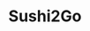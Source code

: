 ---
layout: place
title: Sushi2Go
permalink: /virginia/arlington/sushi2go.html
stateAbbr: VA
stateName: Virginia
cityName: Arlington
seo:
  type: restaurant
  links: https://sushi2gova.com/
place_id: ChIJA3alASW0t4kR6IEqDl0fTpk
photos:
  - name: >-
      places/ChIJA3alASW0t4kR6IEqDl0fTpk/photos/AeeoHcKr_FNzvX93fAuBw4jYUgJCLtyx5YVu4XyevNQ84JD_oFvmPMx7bsXNFNWRSghbVlQ9G1KBkfWSRMudzq3MebzXgANU9ijub9GHXVWk3Z-7-EkYP2TIhko9ob3AOviR_fpNkHkD-o3cYjitGafAF4R50xeLDvShv6JTj76rVHrya228Mnhs13ogbP03nEavO6xOxMdC-wmuBOZrtuR1eJgFl-mcz8lZaGJPhaPq_NCH0VFL-h7j0gvvT0Q6i92IgW9XUOlGnqYxmD2VdF6FwnSxkIo7SBbDs3JYna0ePK0--EmGyB6PV1MuijbcO-9duDl-1F5tciJ4IVg2A0ra3ferr564EcabExsIdPXLmi8VhTw0fHWZe48ejx8qgLguSyxmg7HMYxnuoytNfWh7XuchwxhjkqMi8b3wWyR1TZyKqw
    widthPx: 3600
    heightPx: 4800
    authorAttributions:
      - displayName: Dean Stubbs
        uri: https://maps.google.com/maps/contrib/102278370312196156413
        photoUri: >-
          https://lh3.googleusercontent.com/a-/ALV-UjUy9VWKvlWb1Gs1NvCvFIaKyRfhM1b-AY-Vqwf0HgiOf8Q1zkQTwQ=s100-p-k-no-mo
    flagContentUri: >-
      https://www.google.com/local/imagery/report/?cb_client=maps_api_places.places_api&image_key=!1e10!2sCIHM0ogKEICAgIDbtcyjWQ&hl=en-US
    googleMapsUri: >-
      https://www.google.com/maps/place//data=!3m4!1e2!3m2!1sCIHM0ogKEICAgIDbtcyjWQ!2e10!4m2!3m1!1s0x89b7b42501a57603:0x994e1f5d0e2a81e8
  - name: >-
      places/ChIJA3alASW0t4kR6IEqDl0fTpk/photos/AeeoHcINZBqN2l9VCqnoxdLEgXlbk8_TywXuSiI4KhyA0PnYAC3Gb6P4qal4q_G2ym3Pn2z6ft2HxYNGNIkX9pmPe7A0FOnOif6Tg4MvjWzIVngU1UzcHBsuO-QMa074MWdUFmrpaOCCyPF3K0XgX7IeH8y1Hx07cPzrwnthckK_GSvIcFGxqbaQD-EnkVks19UwahFYikXpR7RD-NBOLKNePxSllbc-Iw8bBziX5oBgj0ZQSOVb8insDm_ChpUVxGFW1ny9ZMLoeeeCHG5x-70qhUJp2sM_0wxA7WCYRKcQHj50MhH5lXDSAceGCGrfDFIgCR3UCZXhfqZzfztm9nNHmF7HNeGQUKY1ZRSXHdKAUCXkn7qef40wPLhLqX9h1LeRbO6kvOwCQWUIrd8I3gXfUNdfD93D_yxlTWoQzmR6U-Piwke1
    widthPx: 3379
    heightPx: 4500
    authorAttributions:
      - displayName: Jiyeon Portnoy
        uri: https://maps.google.com/maps/contrib/111905129960392442200
        photoUri: >-
          https://lh3.googleusercontent.com/a-/ALV-UjWSPWX5p4EBC_X3E4R_huDOOXCPCpUQmHacIMR4zBJPhPPQG4SN=s100-p-k-no-mo
    flagContentUri: >-
      https://www.google.com/local/imagery/report/?cb_client=maps_api_places.places_api&image_key=!1e10!2sCIHM0ogKEICAgIDHgZPr2QE&hl=en-US
    googleMapsUri: >-
      https://www.google.com/maps/place//data=!3m4!1e2!3m2!1sCIHM0ogKEICAgIDHgZPr2QE!2e10!4m2!3m1!1s0x89b7b42501a57603:0x994e1f5d0e2a81e8
  - name: >-
      places/ChIJA3alASW0t4kR6IEqDl0fTpk/photos/AeeoHcLSap1RtIwUMpmvwb5KfOGq1IVWOdHlruD0Wky2zBd8G4aaMCPjLTP5cUGTNw4Xre0axiFjML64fjsel4zmPsmi-dwuWl-f70jGFUaBCmLZnSi92Uy6hZA-gd0FuxTwdrqHVu_sFT8XfdRe5MXb_KckNKxCiAwtFGpXQTEWxfX-SRHBHqd6gY3HudOdDQN7p7IC6MO3RkzQOdE0eQ2g_B9aKZdzMEY02PlYcNPtelpGBHUXFVhfZhfFn_FkeGR_jiZqO-GjUWClVft9ECnroaZCPlzmbH0fZSBGJXlNmmwaAIrLdzZrrW43b4E8uuycXZNPU7GByquddT5xVP7TfGQ9VAEMCe84XnGaanUDveRg0F1eHJpQT2H87XO88GcsfenfzdfsUczKq-DOCJIXpjKSuQxnxIZz9pOhq4_wnP0lhQ
    widthPx: 4032
    heightPx: 3024
    authorAttributions:
      - displayName: L P
        uri: https://maps.google.com/maps/contrib/116323211282409279663
        photoUri: >-
          https://lh3.googleusercontent.com/a/ACg8ocK8wFiy2AboH7fADOqntlHhM2u4U4DAvenJOF3MHZm6KNq82w=s100-p-k-no-mo
    flagContentUri: >-
      https://www.google.com/local/imagery/report/?cb_client=maps_api_places.places_api&image_key=!1e10!2sCIHM0ogKEICAgICuoJ-0dA&hl=en-US
    googleMapsUri: >-
      https://www.google.com/maps/place//data=!3m4!1e2!3m2!1sCIHM0ogKEICAgICuoJ-0dA!2e10!4m2!3m1!1s0x89b7b42501a57603:0x994e1f5d0e2a81e8
  - name: >-
      places/ChIJA3alASW0t4kR6IEqDl0fTpk/photos/AeeoHcLmyqKMITe_UgBqiGtEmM_SUti-NVOQJr5oTCFpmdomUHbmIVyfMwu6EBfJEthYXoifV0-E4yIXGuV6vtlwHwqfDwOuii--1pi1tsUXxthLQDVMwa9qU4hYlOMSZJxdnVPRYxaRDXJ_6Kg6h_lmiYH-IzOt77EJiB1fPao4NvDJI_Nhs9iFoiBnaDp_n9ISbr1NYpi6bEbb8UVPN9zVUQ3ct6SShe1igqbot3nAawf8ra3ujk5a8kxROa98TbjpAh8VMeH9KW0wHEBN2ADRiNObQ3eUWtADbbNyZ0V6VThoWbyfWdoJSIHs5bFlYev8Vis2Aqb1kascEMYu15F1gr6PDUIhjjERDm93kO_isUVyDWcV7N5RZdZ4LZh9lJa1LCs5iv6szZB4evBKirJ5RBjvp4g3J0SNNu-kTRQZlwo
    widthPx: 1080
    heightPx: 1920
    authorAttributions:
      - displayName: Zachary Duvall
        uri: https://maps.google.com/maps/contrib/103343870853213444374
        photoUri: >-
          https://lh3.googleusercontent.com/a-/ALV-UjUaeGN0zQPVRvlNFGldnHYvVxFYhDR-z7hEmNtI6OsQzIYhsg4_tA=s100-p-k-no-mo
    flagContentUri: >-
      https://www.google.com/local/imagery/report/?cb_client=maps_api_places.places_api&image_key=!1e10!2sCIHM0ogKEICAgICR8a-yYw&hl=en-US
    googleMapsUri: >-
      https://www.google.com/maps/place//data=!3m4!1e2!3m2!1sCIHM0ogKEICAgICR8a-yYw!2e10!4m2!3m1!1s0x89b7b42501a57603:0x994e1f5d0e2a81e8
  - name: >-
      places/ChIJA3alASW0t4kR6IEqDl0fTpk/photos/AeeoHcJvrYJ4SL5ioegdWldEzMX21HnjigVnOLG3QKaSEDA2VD3DS03CO_-iPaAFJL2voRZMfFeGJbkJ0tYNKGAhlxUY8irRDg935h3q-PbtT2C6AP3DabLZB--SjDo2GcXGEKNVYZddBKeXu1_-GIXnioIU7HXR0TK0bp-S5bqe0oBsAmbPmS2IyJbkNe7oztVB6FoUdjDtK6zQPC5MKTlzFh5qXdceJajDDGcdN16tvY3U8aMMydYT2SThdIi5qFMZ3MTZLZ4OUx9XohqcHf_mu35b0H2sFwTI20Bj_VXdV4tOu96HN5cSmiXr7DXKhdkm06LVJAAswQ2eUkVYRyWpthlqVlk5hGGxKmFHxPNPnI_G0RtrijLikIKazsoT6PvdgZw3vfk2SPx3T7By93BuwS74ViX_VYOsRvwHN6zJd0Py8eJn
    widthPx: 3000
    heightPx: 4000
    authorAttributions:
      - displayName: Ronald Dennis
        uri: https://maps.google.com/maps/contrib/106102146477547683386
        photoUri: >-
          https://lh3.googleusercontent.com/a-/ALV-UjU_GJVJHwTIdx2NmsxJ3hh5FEZFQ__oIV57oMn1_NlbCAn-9-M=s100-p-k-no-mo
    flagContentUri: >-
      https://www.google.com/local/imagery/report/?cb_client=maps_api_places.places_api&image_key=!1e10!2sCIHM0ogKEICAgICp3cqkggE&hl=en-US
    googleMapsUri: >-
      https://www.google.com/maps/place//data=!3m4!1e2!3m2!1sCIHM0ogKEICAgICp3cqkggE!2e10!4m2!3m1!1s0x89b7b42501a57603:0x994e1f5d0e2a81e8
  - name: >-
      places/ChIJA3alASW0t4kR6IEqDl0fTpk/photos/AeeoHcL8bCVvNsppr5BW85KcwXPbWsIkq4eo5Cji2CQ7Kziwutj-mpPI4Imj1IWtp-sx0iuN4d1H6FgTCFLv5oPMP45ejGy-NRvf93fyww1IgoNNia_ZUVP-fYij49oU4IoKdYKFhRvhtIUVepTfXMVk1KpIXG9bG_TdV3a0I2EGYJcPYwJ9tfUIF-OPkcaORxK_wlUB11-kdC7cpB3kGi_7Qr03nmPdJ00uznctfxz2jlHoxN6lioGrhmYQn4xPcDIUoTqrKJ1_PxXdHM3BRm7Iixee5cD63ZDdhM2yQAE8Pei3H_yNEk7WdytRbmrL4QMDmgVPclktzoevmsi1Bfc36Z99NHeNrMyU5JL6wyNL382Fy83uLZL6w9MAAfy2-YlI0cDyAWMPXZHt4kPbefAVurXSZQw-wIckgXLr9pEYtp2COJIR
    widthPx: 4080
    heightPx: 3060
    authorAttributions:
      - displayName: Tsion Taddesse
        uri: https://maps.google.com/maps/contrib/100122805711846960067
        photoUri: >-
          https://lh3.googleusercontent.com/a-/ALV-UjUtPJxeXyTa_5lVtqOtpvl_hGs2UIIEHS9_pxvGh_hokOdaJFyKiQ=s100-p-k-no-mo
    flagContentUri: >-
      https://www.google.com/local/imagery/report/?cb_client=maps_api_places.places_api&image_key=!1e10!2sCIHM0ogKEICAgICZ_93gnAE&hl=en-US
    googleMapsUri: >-
      https://www.google.com/maps/place//data=!3m4!1e2!3m2!1sCIHM0ogKEICAgICZ_93gnAE!2e10!4m2!3m1!1s0x89b7b42501a57603:0x994e1f5d0e2a81e8
  - name: >-
      places/ChIJA3alASW0t4kR6IEqDl0fTpk/photos/AeeoHcJt0gpTYCH6Rl8xrn9O4JSfpJzwa8g9HhtHf_9oRxYCaNLRCUaUzYIhp9dUKYBtH7K46QqIehsODZaerFOeJHJRWsPK1nwUGGaSlK60pWTxBO0-3Q1_izErLs9MXchH1QaE63xqQXxKbp1lUTU0ZmkPSpcjJlnmUaZVUlMNvwhAdXIW5f0u8rxkOrfu8ZH7dKeWneQNgilgnUNuNM7YBMSUvvWZe5R9usWmHKvt0Mb6bjTCB-k4iLRSzBQqfo7Vl3eWK8UdRLiaUL4dH6pt2QFxH9B6dVWXPILwPj8e8N6PuMeHCsOWy_hCeH_ib_71eJaiYD-oGgKyGil61NzaAjoh0mE7z3HkJ6D2NNMZ3oGmsRsq5-GoVuL66iqygJuEj8qwicvwFuDMaCQXVgSX3MJAeG9FgOGBQii50zoddoISnkcV
    widthPx: 3024
    heightPx: 4032
    authorAttributions:
      - displayName: Keith Irby
        uri: https://maps.google.com/maps/contrib/117876040210026770262
        photoUri: >-
          https://lh3.googleusercontent.com/a-/ALV-UjXvNlhTh8yhLvXdMTx7enPDSb7ny5bdxF9OcNUcZCinqflMkLbm=s100-p-k-no-mo
    flagContentUri: >-
      https://www.google.com/local/imagery/report/?cb_client=maps_api_places.places_api&image_key=!1e10!2sCIHM0ogKEICAgICr1dSs9gE&hl=en-US
    googleMapsUri: >-
      https://www.google.com/maps/place//data=!3m4!1e2!3m2!1sCIHM0ogKEICAgICr1dSs9gE!2e10!4m2!3m1!1s0x89b7b42501a57603:0x994e1f5d0e2a81e8
  - name: >-
      places/ChIJA3alASW0t4kR6IEqDl0fTpk/photos/AeeoHcIWlY2ITxbl0Cq6bBWquRanbNi6Qgl9Oy7_aIs8yAWi0LfnZtfz7A-B9-i9PA0eHNqjhVKnQtwJ4_n0s1rCazyqir_BisoNRMWVWjar70kbGvpsagCr3nQZoO1GE7IbLxzLNyM8UBtOMd2gikoE9jYIO6PSA0REuzTeiRdTTpjZiB3etk-5_-iSpAb5j-CeEfN8D9DMGfrlZWzv4zMkZXiMu1npVnNVnk76vJIsRuSJneUpI-dwhwtdnTjd6ZSkhXoTQPez6Jutm-OkcHTP6AvELD7gVzHUffzH6HALwX5cB0u_wwfCKCIjbzVcmbkRwQ9BcTggifeKuzNRyF_XyXszBWh67QafXSSWLFv92y6o-anlrx70yWzFeanCwgSIog6nJ90foT2gKmkGePEv-8Ty-MjSmxq6C8ibB5aEl8y83A
    widthPx: 4032
    heightPx: 3024
    authorAttributions:
      - displayName: Chuck Ng
        uri: https://maps.google.com/maps/contrib/103360443801071418115
        photoUri: >-
          https://lh3.googleusercontent.com/a-/ALV-UjWCMYWo_ceS2USBGtNWgF6fSgdCrW-mAGwuL0j05hwpvmI5mVWm=s100-p-k-no-mo
    flagContentUri: >-
      https://www.google.com/local/imagery/report/?cb_client=maps_api_places.places_api&image_key=!1e10!2sCIHM0ogKEICAgIC4u8L1Nw&hl=en-US
    googleMapsUri: >-
      https://www.google.com/maps/place//data=!3m4!1e2!3m2!1sCIHM0ogKEICAgIC4u8L1Nw!2e10!4m2!3m1!1s0x89b7b42501a57603:0x994e1f5d0e2a81e8
  - name: >-
      places/ChIJA3alASW0t4kR6IEqDl0fTpk/photos/AeeoHcJIBm3cE5Fc6pY0vkO5q1s97dm_ANjqn9gMVIqHQN04dft8xvx0Vp09gRjZBlWtODfq9OrQjHN3kD7kGBvRrqulGriLthcbFJSVWPUyaiRESqZFmE316Uqat-WlTPV7GTudcNCqZFEEjr70oAMvlXwawyNQoUrYhbBTRs35V8OLtLfiuPlGRkGop1aZkurAffWn-o4dIeOPCL-Bwiey0IteHtesJKL7xc9jPyOWE8NcxVTtCujooelQxp9SaPBRh9iFIJ2GLG-SliDNSksXchUv5-iupb7DhhA4q3YWfksj0AeUEVd94pGFCpX1nEYUSD6JZF6pglMt9t1LWeW169UTW-hFn07xYk6LzFCQg1SSPnfIonb7auguqCosSzW__k8R4hUTOGLG3ihSojvUuMASuyG0xHOqSwXTRrD4rIzCdHID
    widthPx: 4032
    heightPx: 3024
    authorAttributions:
      - displayName: Ash Hollowell
        uri: https://maps.google.com/maps/contrib/110890822987972150237
        photoUri: >-
          https://lh3.googleusercontent.com/a-/ALV-UjU_03svY4o45CQT2JYyTl1qWr8WXQC_IItwDdRUvKEpxBIKM3Og=s100-p-k-no-mo
    flagContentUri: >-
      https://www.google.com/local/imagery/report/?cb_client=maps_api_places.places_api&image_key=!1e10!2sCIHM0ogKEICAgID4-d25qwE&hl=en-US
    googleMapsUri: >-
      https://www.google.com/maps/place//data=!3m4!1e2!3m2!1sCIHM0ogKEICAgID4-d25qwE!2e10!4m2!3m1!1s0x89b7b42501a57603:0x994e1f5d0e2a81e8
  - name: >-
      places/ChIJA3alASW0t4kR6IEqDl0fTpk/photos/AeeoHcLzwcnQdf0TsW5ONPhIHkD5ao1NMLeYq9d9GxUGRHSw97ETW4ze_oij-S1zsDzqOTAdDdWMqORb16fxnvbJMwy8Bkn9nIDk5U-FlL9Bzw-DIXtGrvA2vQseZhmFW7zuRFUatrGcZx7ekNO5iHERWMsKEYKq5b0b7FbuihAVjZzP3ugabteDK7vuO-_atjXQannwsktyLY2OCmO5Em8I-_CwbW_OpPcpNXibJmVcWvbkizGhPVm4_zVkluq23kMAtywwEUnPPi7DcSa3Mjiizpkt1PoRZbHlJb9yct7-41OO0K7IlSP2B9EXRszajuvloAatESITgmOagZda8y0ENKE0gGETuaQRfTqSpNJfNmDW2v0iz9mWqh_gpbxU6_3PUxTOTIm1NgnTJ8bsbKbDUzpnmnhlJZdkD0OAlIyJfI8MuP4
    widthPx: 3024
    heightPx: 4032
    authorAttributions:
      - displayName: Chuck Ng
        uri: https://maps.google.com/maps/contrib/103360443801071418115
        photoUri: >-
          https://lh3.googleusercontent.com/a-/ALV-UjWCMYWo_ceS2USBGtNWgF6fSgdCrW-mAGwuL0j05hwpvmI5mVWm=s100-p-k-no-mo
    flagContentUri: >-
      https://www.google.com/local/imagery/report/?cb_client=maps_api_places.places_api&image_key=!1e10!2sCIHM0ogKEICAgIC4u6LMtwE&hl=en-US
    googleMapsUri: >-
      https://www.google.com/maps/place//data=!3m4!1e2!3m2!1sCIHM0ogKEICAgIC4u6LMtwE!2e10!4m2!3m1!1s0x89b7b42501a57603:0x994e1f5d0e2a81e8
address: '901 N Stuart St # 117, Arlington, VA 22203, USA'
street: '901 N Stuart St # 117'
city: Arlington
state: VA
zip: '22203'
country: USA
neighborhood: Virginia Square
latitude: '38.881803'
longitude: '-77.111335'
accessibility_options:
  wheelchairAccessibleParking: true
  wheelchairAccessibleEntrance: true
business_status: OPERATIONAL
name: Sushi2Go
google_maps_links:
  directionsUri: >-
    https://www.google.com/maps/dir//''/data=!4m7!4m6!1m1!4e2!1m2!1m1!1s0x89b7b42501a57603:0x994e1f5d0e2a81e8!3e0
  placeUri: https://maps.google.com/?cid=11046801420516491752
  writeAReviewUri: >-
    https://www.google.com/maps/place//data=!4m3!3m2!1s0x89b7b42501a57603:0x994e1f5d0e2a81e8!12e1
  reviewsUri: >-
    https://www.google.com/maps/place//data=!4m4!3m3!1s0x89b7b42501a57603:0x994e1f5d0e2a81e8!9m1!1b1
  photosUri: >-
    https://www.google.com/maps/place//data=!4m3!3m2!1s0x89b7b42501a57603:0x994e1f5d0e2a81e8!10e5
primary_type: Sushi Restaurant
opening_hours:
  regular: null
  current: null
secondary_opening_hours:
  regular:
    weekdayDescriptions: null
    type: null
  current:
    weekdayDescriptions: null
    type: null
phone: (703) 243-4000
price_level: null
price_range: $10 &ndash; $20
rating: '4.4'
rating_count: 0
website: https://sushi2gova.com/
description: >-
  Discover Sushi2Go in Arlington, Virginia$$$Sushi2Go in Arlington, VA, stands
  out as a convenient sushi restaurant ideal for those seeking quick and
  flavorful meals in a casual setting. This spot emphasizes fresh bites with a
  variety of options, including vegetarian and vegan choices, making it a
  versatile choice for lunch or dinner on the go. Its efficient service and
  affordable pricing around $10 to $20 appeal to locals looking for everyday
  sushi options without the fuss. Wheelchair accessibility adds to its welcoming
  vibe, ensuring everyone can enjoy the experience. Whether you're exploring top
  sushi spots near you, this place delivers on speed and simplicity for a
  satisfying meal.
generative_summary: >-
  Discover Sushi2Go in Arlington, Virginia$$$Sushi2Go in Arlington, VA, stands
  out as a convenient sushi restaurant ideal for those seeking quick and
  flavorful meals in a casual setting. This spot emphasizes fresh bites with a
  variety of options, including vegetarian and vegan choices, making it a
  versatile choice for lunch or dinner on the go. Its efficient service and
  affordable pricing around $10 to $20 appeal to locals looking for everyday
  sushi options without the fuss. Wheelchair accessibility adds to its welcoming
  vibe, ensuring everyone can enjoy the experience. Whether you're exploring top
  sushi spots near you, this place delivers on speed and simplicity for a
  satisfying meal.
generative_disclosure: Summarized by AI using the Grok-3-Mini model.
reviews:
  - name: >-
      places/ChIJA3alASW0t4kR6IEqDl0fTpk/reviews/ChZDSUhNMG9nS0VJQ0FnSURIZ1pQckdREAE
    relativePublishTimeDescription: 6 months ago
    rating: 5
    text:
      text: >-
        It’s a small cute spot for quick sushi meal or pick up orders. They have
        sushi and Kimbap. I ordered multiple rolls and they made it really
        quick. It was fresh and delicious! Spicy tuna roll was a little more
        spicy than other sushi place but I enjoyed it! I’d love to go back again
        😄💖
      languageCode: en
    originalText:
      text: >-
        It’s a small cute spot for quick sushi meal or pick up orders. They have
        sushi and Kimbap. I ordered multiple rolls and they made it really
        quick. It was fresh and delicious! Spicy tuna roll was a little more
        spicy than other sushi place but I enjoyed it! I’d love to go back again
        😄💖
      languageCode: en
    authorAttribution:
      displayName: Jiyeon Portnoy
      uri: https://www.google.com/maps/contrib/111905129960392442200/reviews
      photoUri: >-
        https://lh3.googleusercontent.com/a-/ALV-UjWSPWX5p4EBC_X3E4R_huDOOXCPCpUQmHacIMR4zBJPhPPQG4SN=s128-c0x00000000-cc-rp-mo-ba5
    publishTime: '2024-09-16T16:59:01.430995Z'
    flagContentUri: >-
      https://www.google.com/local/review/rap/report?postId=ChZDSUhNMG9nS0VJQ0FnSURIZ1pQckdREAE&d=17924085&t=1
    googleMapsUri: >-
      https://www.google.com/maps/reviews/data=!4m6!14m5!1m4!2m3!1sChZDSUhNMG9nS0VJQ0FnSURIZ1pQckdREAE!2m1!1s0x89b7b42501a57603:0x994e1f5d0e2a81e8
  - name: >-
      places/ChIJA3alASW0t4kR6IEqDl0fTpk/reviews/ChZDSUhNMG9nS0VJQ0FnSURsa0syMVJnEAE
    relativePublishTimeDescription: a year ago
    rating: 1
    text:
      text: >-
        I went in the evening on a cold windy night. The restaurant was not
        weatherproof so it’s also cold inside near the window (and they only
        have window seatings unfortunately). I spent about $25 for a roll,
        dumplings and salad. Food tasted just edible. Roll seaweed was very
        humid and chewy, while it should be crispy. Dumpling filling was hard. I
        had a mild food poisoning wanting to throw up for all night. Maybe
        something was not fresh or clean. Overall, I regretted eating here.
      languageCode: en
    originalText:
      text: >-
        I went in the evening on a cold windy night. The restaurant was not
        weatherproof so it’s also cold inside near the window (and they only
        have window seatings unfortunately). I spent about $25 for a roll,
        dumplings and salad. Food tasted just edible. Roll seaweed was very
        humid and chewy, while it should be crispy. Dumpling filling was hard. I
        had a mild food poisoning wanting to throw up for all night. Maybe
        something was not fresh or clean. Overall, I regretted eating here.
      languageCode: en
    authorAttribution:
      displayName: Fang Phattha
      uri: https://www.google.com/maps/contrib/105898268180831740347/reviews
      photoUri: >-
        https://lh3.googleusercontent.com/a-/ALV-UjX462pjhsgBgBRaPTJgfFeF9eRc0tpcJZI7Z9WFe8v757sdqRFm=s128-c0x00000000-cc-rp-mo-ba6
    publishTime: '2023-11-29T18:17:27.045466Z'
    flagContentUri: >-
      https://www.google.com/local/review/rap/report?postId=ChZDSUhNMG9nS0VJQ0FnSURsa0syMVJnEAE&d=17924085&t=1
    googleMapsUri: >-
      https://www.google.com/maps/reviews/data=!4m6!14m5!1m4!2m3!1sChZDSUhNMG9nS0VJQ0FnSURsa0syMVJnEAE!2m1!1s0x89b7b42501a57603:0x994e1f5d0e2a81e8
  - name: >-
      places/ChIJA3alASW0t4kR6IEqDl0fTpk/reviews/ChdDSUhNMG9nS0VJQ0FnSUR2djQzbGh3RRAB
    relativePublishTimeDescription: 3 months ago
    rating: 1
    text:
      text: >-
        Used to be reliable but not sure I can trust them anymore. Placard an
        order through DoorDash for salmon roll with cucumber & tuna roll with
        asparagus. They didn't have asparagus so they cancelled & refunded that
        part of the order. They apparently didn't have cucumber either so they
        replaced it with avocado (which I am allergic to) and didn't tell me but
        still charged me as normal. Won't be ordering from them anymore.
      languageCode: en
    originalText:
      text: >-
        Used to be reliable but not sure I can trust them anymore. Placard an
        order through DoorDash for salmon roll with cucumber & tuna roll with
        asparagus. They didn't have asparagus so they cancelled & refunded that
        part of the order. They apparently didn't have cucumber either so they
        replaced it with avocado (which I am allergic to) and didn't tell me but
        still charged me as normal. Won't be ordering from them anymore.
      languageCode: en
    authorAttribution:
      displayName: Teresa Mcgervey
      uri: https://www.google.com/maps/contrib/117566727655233979663/reviews
      photoUri: >-
        https://lh3.googleusercontent.com/a/ACg8ocIEi3gnpRQXy3vzuo9LU8TBdGYRKbeFHngG6xG1r-hfsDfVcA=s128-c0x00000000-cc-rp-mo-ba3
    publishTime: '2024-12-25T19:22:15.313797Z'
    flagContentUri: >-
      https://www.google.com/local/review/rap/report?postId=ChdDSUhNMG9nS0VJQ0FnSUR2djQzbGh3RRAB&d=17924085&t=1
    googleMapsUri: >-
      https://www.google.com/maps/reviews/data=!4m6!14m5!1m4!2m3!1sChdDSUhNMG9nS0VJQ0FnSUR2djQzbGh3RRAB!2m1!1s0x89b7b42501a57603:0x994e1f5d0e2a81e8
  - name: >-
      places/ChIJA3alASW0t4kR6IEqDl0fTpk/reviews/ChZDSUhNMG9nS0VJQ0FnSURqZ0xQWE5REAE
    relativePublishTimeDescription: 11 months ago
    rating: 2
    text:
      text: >-
        Wouldn’t recommend. The sushi was below average at best. I got a deal on
        an ordering app and got 2 rolls for $12 instead of $20 normally priced.
        These rolls are tiny and not worth $10 a piece. I ordered a spicy roll
        and Philadelphia roll. I didn’t even finish the Phili roll. Overall, for
        the price go elsewhere for sushi.
      languageCode: en
    originalText:
      text: >-
        Wouldn’t recommend. The sushi was below average at best. I got a deal on
        an ordering app and got 2 rolls for $12 instead of $20 normally priced.
        These rolls are tiny and not worth $10 a piece. I ordered a spicy roll
        and Philadelphia roll. I didn’t even finish the Phili roll. Overall, for
        the price go elsewhere for sushi.
      languageCode: en
    authorAttribution:
      displayName: Alex Pierce
      uri: https://www.google.com/maps/contrib/111689413593939887401/reviews
      photoUri: >-
        https://lh3.googleusercontent.com/a-/ALV-UjUtAsRvp0nQdf81cYAXV39VdiNS9kX0R1hVXkNcT7rVjdGfSjRA=s128-c0x00000000-cc-rp-mo-ba5
    publishTime: '2024-04-27T22:58:10.633060Z'
    flagContentUri: >-
      https://www.google.com/local/review/rap/report?postId=ChZDSUhNMG9nS0VJQ0FnSURqZ0xQWE5REAE&d=17924085&t=1
    googleMapsUri: >-
      https://www.google.com/maps/reviews/data=!4m6!14m5!1m4!2m3!1sChZDSUhNMG9nS0VJQ0FnSURqZ0xQWE5REAE!2m1!1s0x89b7b42501a57603:0x994e1f5d0e2a81e8
  - name: >-
      places/ChIJA3alASW0t4kR6IEqDl0fTpk/reviews/ChdDSUhNMG9nS0VJQ0FnTUNReHVqUjFRRRAB
    relativePublishTimeDescription: a month ago
    rating: 5
    text:
      text: >-
        This place is exactly what you expect. A great place to get takeaway
        sushi. Sushi is good and preparation was quick.
      languageCode: en
    originalText:
      text: >-
        This place is exactly what you expect. A great place to get takeaway
        sushi. Sushi is good and preparation was quick.
      languageCode: en
    authorAttribution:
      displayName: S Even
      uri: https://www.google.com/maps/contrib/111002402893590524019/reviews
      photoUri: >-
        https://lh3.googleusercontent.com/a/ACg8ocJe941q1YTc85agmbO8aa8BN8wFXYolXa323IEAeDeRE5T1Mw=s128-c0x00000000-cc-rp-mo-ba2
    publishTime: '2025-03-03T22:30:16.816977Z'
    flagContentUri: >-
      https://www.google.com/local/review/rap/report?postId=ChdDSUhNMG9nS0VJQ0FnTUNReHVqUjFRRRAB&d=17924085&t=1
    googleMapsUri: >-
      https://www.google.com/maps/reviews/data=!4m6!14m5!1m4!2m3!1sChdDSUhNMG9nS0VJQ0FnTUNReHVqUjFRRRAB!2m1!1s0x89b7b42501a57603:0x994e1f5d0e2a81e8
review_summary: >-
  What Customers Are Saying About the Experience$$$Folks often rave about the
  fresh flavors and speedy prep at this sushi spot, making it a solid pick for
  quick takeout or a casual bite. While some appreciate the variety and how well
  it handles vegetarian options, a few mentions point to occasional
  inconsistencies like smaller portions that might not feel worth the cost.
  Overall, it's praised for its convenience and tasty rolls, though a handful of
  experiences suggest checking for substitutions to avoid surprises. Despite
  these mixed notes, many return for the reliable freshness, keeping things
  upbeat for sushi enthusiasts in the area. If you're hunting for reliable sushi
  restaurants nearby, this one generally hits the mark with its approachable
  vibe and efficient service.
review_disclosure: Summarized by AI using the Grok-3-Mini model.
parking_options:
  valetParking: false
payment_options:
  acceptsCreditCards: true
  acceptsDebitCards: true
  acceptsCashOnly: false
  acceptsNfc: true
allow_dogs: null
curbside_pickup: null
delivery: true
dine_in: true
good_for_children: false
good_for_groups: null
good_for_sports: false
live_music: false
menu_for_children: false
outdoor_seating: false
reservable: false
restroom: null
serves_beer: false
serves_breakfast: false
serves_brunch: false
serves_cocktails: false
serves_coffee: false
serves_dinner: true
serves_dessert: null
serves_lunch: true
serves_vegetarian_food: true
serves_wine: false
takeout: true
update_category: pro
places_description: null

---